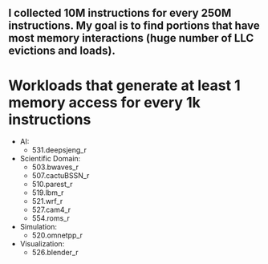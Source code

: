 ## I collected **10M instructions for every 250M instructions**. My goal is to find portions that have most memory interactions (huge number of LLC evictions and loads).

# Workloads that generate **at least 1 memory access for every 1k instructions**
+ AI:
    + 531.deepsjeng\_r
+ Scientific Domain:
    + 503.bwaves\_r
    + 507.cactuBSSN\_r
    + 510.parest\_r
    + 519.lbm\_r
    + 521.wrf\_r
    + 527.cam4\_r
    + 554.roms\_r
+ Simulation:
    + 520.omnetpp\_r
+ Visualization:
    + 526.blender\_r
